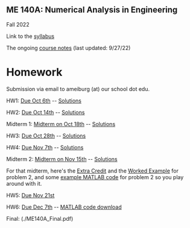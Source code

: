 ## ME 140A: Numerical Analysis in Engineering

Fall 2022

Link to the [syllabus](./140A%20Syllabus%202022.pdf)

The ongoing [course notes](./ME140A_Notes.pdf) (last updated: 9/27/22)

# Homework

Submission via email to ameiburg (at) our school dot edu.

HW1: [Due Oct 6th](./ME140A_HW1.pdf) -- [Solutions](./ME140A_HW1_Solutions.pdf)

HW2: [Due Oct 14th](./ME140A_HW2.pdf) -- [Solutions](./ME140A_HW2_Solutions.pdf)

Midterm 1: [Midterm on Oct 18th](./ME140A_Midterm1.pdf) -- [Solutions](./ME140A_Midterm1_Solutions.pdf)

HW3: [Due Oct 28th](./ME140A_HW3.pdf) -- [Solutions](./ME140A_HW3_Solutions.pdf)

HW4: [Due Nov 7th](./ME140A_HW4.pdf) -- [Solutions](./ME140A_HW4_Solutions.pdf)

Midterm 2: [Midterm on Nov 15th](./ME140A_Midterm2.pdf) -- [Solutions](./ME140A_Midterm2_Solutions.pdf)

For that midterm, here's the [Extra Credit](./ME140A_ExtraCredit.pdf) and the [Worked Example](./ME140A_Midterm2_WorkedExample.pdf) for problem 2, and some [example MATLAB code](./me140a_midterm2_sol.m) for problem 2 so you play around with it.

HW5: [Due Nov 21st](./ME140A_HW5.pdf)

HW6: [Due Dec 7th](./ME140A_HW6.pdf) -- [MATLAB code download](./me140a_hw6.m)

Final: (./ME140A_Final.pdf)

